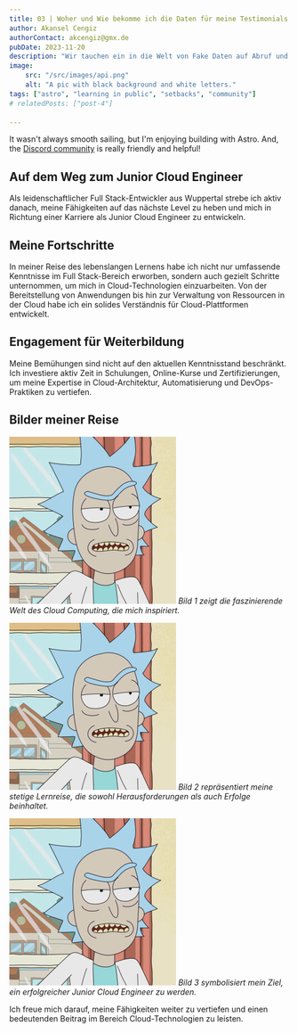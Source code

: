 ```yaml
---
title: 03 | Woher und Wie bekomme ich die Daten für meine Testimonials ?
author: Akansel Cengiz
authorContact: akcengiz@gmx.de
pubDate: 2023-11-20
description: "Wir tauchen ein in die Welt von Fake Daten auf Abruf und wo sie zu finden sind."
image:
    src: "/src/images/api.png"
    alt: "A pic with black background and white letters."
tags: ["astro", "learning in public", "setbacks", "community"]
# relatedPosts: ["post-4"]

---
```


<section class="w-10/12 text-justify"> 


It wasn't always smooth sailing, but I'm enjoying building with Astro. And, the [Discord community](https://astro.build/chat) is really friendly and helpful!


# Auf dem Weg zum Junior Cloud Engineer

Als leidenschaftlicher Full Stack-Entwickler aus Wuppertal strebe ich aktiv danach, meine Fähigkeiten auf das nächste Level zu heben und mich in Richtung einer Karriere als Junior Cloud Engineer zu entwickeln.

## Meine Fortschritte

In meiner Reise des lebenslangen Lernens habe ich nicht nur umfassende Kenntnisse im Full Stack-Bereich erworben, sondern auch gezielt Schritte unternommen, um mich in Cloud-Technologien einzuarbeiten. Von der Bereitstellung von Anwendungen bis hin zur Verwaltung von Ressourcen in der Cloud habe ich ein solides Verständnis für Cloud-Plattformen entwickelt.

## Engagement für Weiterbildung

Meine Bemühungen sind nicht auf den aktuellen Kenntnisstand beschränkt. Ich investiere aktiv Zeit in Schulungen, Online-Kurse und Zertifizierungen, um meine Expertise in Cloud-Architektur, Automatisierung und DevOps-Praktiken zu vertiefen.

## Bilder meiner Reise

![Bild 1: Cloud Computing](/src/images/rick.jpeg)
*Bild 1 zeigt die faszinierende Welt des Cloud Computing, die mich inspiriert.*


![Bild 2: Learning Journey](/src/images/rick.jpeg)
*Bild 2 repräsentiert meine stetige Lernreise, die sowohl Herausforderungen als auch Erfolge beinhaltet.*


![Bild 3: Cloud Engineer](/src/images/rick.jpeg)
*Bild 3 symbolisiert mein Ziel, ein erfolgreicher Junior Cloud Engineer zu werden.*

Ich freue mich darauf, meine Fähigkeiten weiter zu vertiefen und einen bedeutenden Beitrag im Bereich Cloud-Technologien zu leisten.

</section>